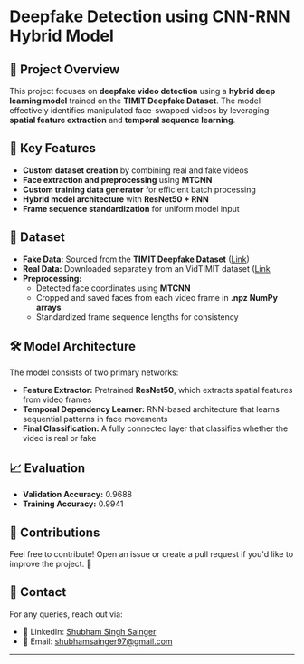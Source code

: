 # Deepfake Detection using CNN-RNN Hybrid Model

## 📌 Project Overview
This project focuses on **deepfake video detection** using a **hybrid deep learning model** trained on the **TIMIT Deepfake Dataset**. The model effectively identifies manipulated face-swapped videos by leveraging **spatial feature extraction** and **temporal sequence learning**.

## 🚀 Key Features
- **Custom dataset creation** by combining real and fake videos
- **Face extraction and preprocessing** using **MTCNN**
- **Custom training data generator** for efficient batch processing
- **Hybrid model architecture** with **ResNet50 + RNN**
- **Frame sequence standardization** for uniform model input

## 🎥 Dataset
- **Fake Data:** Sourced from the **TIMIT Deepfake Dataset** ([Link](https://www.idiap.ch/en/scientific-research/data/deepfaketimit))
- **Real Data:** Downloaded separately from an VidTIMIT dataset ([Link](https://conradsanderson.id.au/vidtimit/)
- **Preprocessing:**
  - Detected face coordinates using **MTCNN**
  - Cropped and saved faces from each video frame in **.npz NumPy arrays**
  - Standardized frame sequence lengths for consistency

## 🛠️ Model Architecture
The model consists of two primary networks:
- **Feature Extractor:** Pretrained **ResNet50**, which extracts spatial features from video frames
- **Temporal Dependency Learner:** RNN-based architecture that learns sequential patterns in face movements
- **Final Classification:** A fully connected layer that classifies whether the video is real or fake


## 📈 Evaluation 
- **Validation Accuracy:** 0.9688
- **Training Accuracy:** 0.9941

## 🤝 Contributions
Feel free to contribute! Open an issue or create a pull request if you'd like to improve the project. 🚀

## 📧 Contact
For any queries, reach out via:
- 🔗 LinkedIn: [Shubham Singh Sainger](https://linkedin.com/in/shubham-singh-267214192)
- 📧 Email: shubhamsainger97@gmail.com
---
